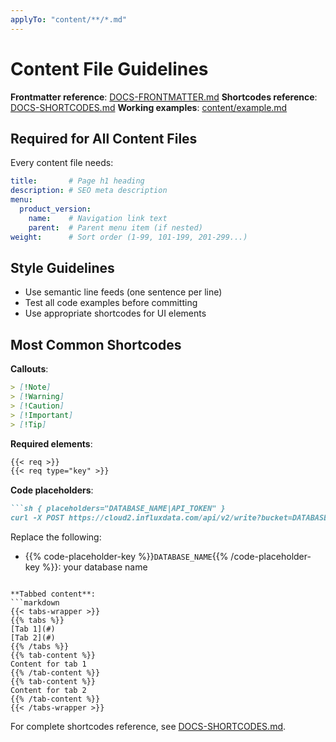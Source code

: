 ```yaml
---
applyTo: "content/**/*.md"
---
```


# Content File Guidelines

**Frontmatter reference**: [DOCS-FRONTMATTER.md](../../DOCS-FRONTMATTER.md)
**Shortcodes reference**: [DOCS-SHORTCODES.md](../../DOCS-SHORTCODES.md)
**Working examples**: [content/example.md](../../content/example.md)

## Required for All Content Files

Every content file needs:
```yaml
title:       # Page h1 heading
description: # SEO meta description
menu:
  product_version:
    name:    # Navigation link text
    parent:  # Parent menu item (if nested)
weight:      # Sort order (1-99, 101-199, 201-299...)
```

## Style Guidelines

- Use semantic line feeds (one sentence per line)
- Test all code examples before committing
- Use appropriate shortcodes for UI elements

## Most Common Shortcodes

**Callouts**:
```markdown
> [!Note]
> [!Warning]
> [!Caution]
> [!Important]
> [!Tip]
```

**Required elements**:
```markdown
{{< req >}}
{{< req type="key" >}}
```

**Code placeholders**:
```markdown
```sh { placeholders="DATABASE_NAME|API_TOKEN" }
curl -X POST https://cloud2.influxdata.com/api/v2/write?bucket=DATABASE_NAME
```

Replace the following:
- {{% code-placeholder-key %}}`DATABASE_NAME`{{% /code-placeholder-key %}}: your database name
```

**Tabbed content**:
```markdown
{{< tabs-wrapper >}}
{{% tabs %}}
[Tab 1](#)
[Tab 2](#)
{{% /tabs %}}
{{% tab-content %}}
Content for tab 1
{{% /tab-content %}}
{{% tab-content %}}
Content for tab 2
{{% /tab-content %}}
{{< /tabs-wrapper >}}
```

For complete shortcodes reference, see [DOCS-SHORTCODES.md](../../DOCS-SHORTCODES.md).
